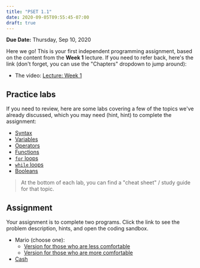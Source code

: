 ```yaml
---
title: "PSET 1.1"
date: 2020-09-05T09:55:45-07:00
draft: true
---
```


**Due Date:** Thursday, Sep 10, 2020
<!--more-->

Here we go! This is your first independent programming assignment, based on the content from the **Week 1** lecture. If you need to refer back, here's the link (don't forget, you can use the "Chapters" dropdown to jump around):

* The video: [Lecture: Week 1](https://video.cs50.io/e9Eds2Rc_x8?screen=ClQXfUurzgU)

## Practice labs

If you need to review, here are some labs covering a few of the topics we've already discussed, which you may need (hint, hint) to complete the assignment:

* [Syntax](https://lab.cs50.io/scienceacademy/labs/2020ap/syntax/)
* [Variables](https://lab.cs50.io/scienceacademy/labs/2020ap/variables/)
* [Operators](https://lab.cs50.io/scienceacademy/labs/2020ap/operators/)
* [Functions](https://lab.cs50.io/scienceacademy/labs/2020ap/functions)
* [`for` loops](https://lab.cs50.io/scienceacademy/labs/2020ap/forloop/)
* [`while` loops](https://lab.cs50.io/scienceacademy/labs/2020ap/whileloop/)
* [Booleans](https://lab.cs50.io/scienceacademy/labs/2020ap/booleans/)

> At the bottom of each lab, you can find a "cheat sheet" / study guide for that topic.

## Assignment

Your assignment is to complete two programs. Click the link to see the problem description, hints, and open the coding sandbox.

* Mario (choose one):
  * [Version for those who are less comfortable](https://lab.cs50.io/scienceacademy/labs/2020ap/mario/less/)
  * [Version for those who are more comfortable](https://lab.cs50.io/scienceacademy/labs/2020ap/mario/more/)
* [Cash](https://lab.cs50.io/scienceacademy/labs/2020ap/cash/)

